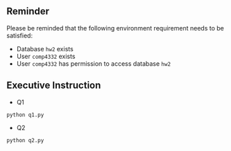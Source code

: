 ## Reminder
Please be reminded that the following environment requirement needs to be satisfied:
- Database `hw2` exists
- User `comp4332` exists
- User `comp4332` has permission to access database `hw2`

## Executive Instruction
- Q1
```
python q1.py
```
- Q2
```
python q2.py
```